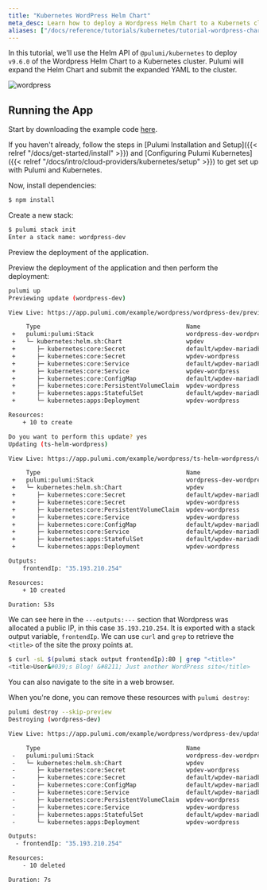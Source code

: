 ```yaml
---
title: "Kubernetes WordPress Helm Chart"
meta_desc: Learn how to deploy a Wordpress Helm Chart to a Kubernets cluster.
aliases: ["/docs/reference/tutorials/kubernetes/tutorial-wordpress-chart/"]
---
```


In this tutorial, we'll use the Helm API of `@pulumi/kubernetes` to deploy `v9.6.0` of the Wordpress
Helm Chart to a Kubernetes cluster. Pulumi will expand the Helm Chart and submit the expanded YAML to the cluster.

![wordpress](/images/docs/quickstart/kubernetes/wp-deploy.gif "Wordpress Helm Chart deployment")

## Running the App

Start by downloading the example code
[here](https://github.com/pulumi/examples/tree/master/kubernetes-ts-helm-wordpress).

If you haven't already, follow the steps in [Pulumi Installation and
Setup]({{< relref "/docs/get-started/install" >}}) and [Configuring Pulumi
Kubernetes]({{< relref "/docs/intro/cloud-providers/kubernetes/setup" >}}) to get set up with
Pulumi and Kubernetes.

Now, install dependencies:

```sh
$ npm install
```

Create a new stack:

```sh
$ pulumi stack init
Enter a stack name: wordpress-dev
```

Preview the deployment of the application.

Preview the deployment of the application and then perform the deployment:

```sh
pulumi up
Previewing update (wordpress-dev)

View Live: https://app.pulumi.com/example/wordpress/wordpress-dev/previews/cc683bd2-1e19-49c9-8a88-792c44e3b020

     Type                                         Name                         Plan
 +   pulumi:pulumi:Stack                          wordpress-dev-wordpress      create
 +   └─ kubernetes:helm.sh:Chart                  wpdev                        create
 +      ├─ kubernetes:core:Secret                 default/wpdev-mariadb        create
 +      ├─ kubernetes:core:Secret                 wpdev-wordpress              create
 +      ├─ kubernetes:core:Service                default/wpdev-mariadb        create
 +      ├─ kubernetes:core:Service                wpdev-wordpress              create
 +      ├─ kubernetes:core:ConfigMap              default/wpdev-mariadb        create
 +      ├─ kubernetes:core:PersistentVolumeClaim  wpdev-wordpress              create
 +      ├─ kubernetes:apps:StatefulSet            default/wpdev-mariadb        create
 +      └─ kubernetes:apps:Deployment             wpdev-wordpress              create

Resources:
    + 10 to create

Do you want to perform this update? yes
Updating (ts-helm-wordpress)

View Live: https://app.pulumi.com/example/wordpress/ts-helm-wordpress/updates/7

     Type                                         Name                         Status
 +   pulumi:pulumi:Stack                          wordpress-dev-wordpress      create
 +   └─ kubernetes:helm.sh:Chart                  wpdev                        created
 +      ├─ kubernetes:core:Secret                 default/wpdev-mariadb        created
 +      ├─ kubernetes:core:Secret                 wpdev-wordpress              created
 +      ├─ kubernetes:core:PersistentVolumeClaim  wpdev-wordpress              created
 +      ├─ kubernetes:core:Service                wpdev-wordpress              created
 +      ├─ kubernetes:core:ConfigMap              default/wpdev-mariadb        created
 +      ├─ kubernetes:core:Service                default/wpdev-mariadb        created
 +      ├─ kubernetes:apps:StatefulSet            default/wpdev-mariadb        created
 +      └─ kubernetes:apps:Deployment             wpdev-wordpress              created

Outputs:
    frontendIp: "35.193.210.254"

Resources:
    + 10 created

Duration: 53s
```

We can see here in the `---outputs:---` section that Wordpress was allocated a public IP, in this
case `35.193.210.254`. It is exported with a stack output variable, `frontendIp`. We can use `curl`
and `grep` to retrieve the `<title>` of the site the proxy points at.

```sh
$ curl -sL $(pulumi stack output frontendIp):80 | grep "<title>"
<title>User&#039;s Blog! &#8211; Just another WordPress site</title>
```

You can also navigate to the site in a web browser.

When you're done, you can remove these resources with `pulumi destroy`:

```sh
pulumi destroy --skip-preview
Destroying (wordpress-dev)

View Live: https://app.pulumi.com/example/wordpress/wordpress-dev/updates/8

     Type                                         Name                         Status
 -   pulumi:pulumi:Stack                          wordpress-dev-wordpress      deleted
 -   └─ kubernetes:helm.sh:Chart                  wpdev                        deleted
 -      ├─ kubernetes:core:Secret                 wpdev-wordpress              deleted
 -      ├─ kubernetes:core:Secret                 default/wpdev-mariadb        deleted
 -      ├─ kubernetes:core:ConfigMap              default/wpdev-mariadb        deleted
 -      ├─ kubernetes:core:Service                default/wpdev-mariadb        deleted
 -      ├─ kubernetes:core:PersistentVolumeClaim  wpdev-wordpress              deleted
 -      ├─ kubernetes:core:Service                wpdev-wordpress              deleted
 -      ├─ kubernetes:apps:StatefulSet            default/wpdev-mariadb        deleted
 -      └─ kubernetes:apps:Deployment             wpdev-wordpress              deleted

Outputs:
  - frontendIp: "35.193.210.254"

Resources:
    - 10 deleted

Duration: 7s
```
